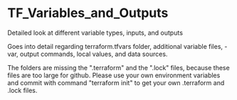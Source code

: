 # TF_Variables_and_Outputs
Detailed look at different variable types, inputs, and outputs

Goes into detail regarding terraform.tfvars folder, additional variable files, -var, output commands, local values, and data sources.

The folders are missing the ".terraform" and the ".lock" files, because these files are too large for github. Please use your own environment variables and commit with command "terraform init" to get your own .terraform and .lock files.
